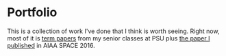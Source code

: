 # Portfolio
This is a collection of work I've done that I think is worth seeing.
Right now, most of it is [term papers](ClassReports/README.md) from my senior classes at PSU plus [the paper I published](LV3/README.md) in AIAA SPACE 2016. 
